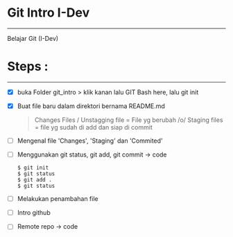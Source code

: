 # Git Intro I-Dev
----
Belajar Git (I-Dev)

# Steps :
----

* [X] buka Folder git_intro > klik kanan lalu GIT Bash here, lalu git init
* [X] Buat file baru dalam direktori bernama README.md
	> Changes Files / Unstagging file = File yg berubah /o/
	> Staging files = file yg sudah di add dan siap di commit
* [ ] Mengenal file 'Changes', 'Staging' dan 'Commited'
* [ ] Menggunakan git status, git add, git commit -> code
	```
	$ git init
	$ git status
	$ git add .
	$ git status
	```

* [ ] Melakukan penambahan file
* [ ] Intro github
* [ ] Remote repo -> code
